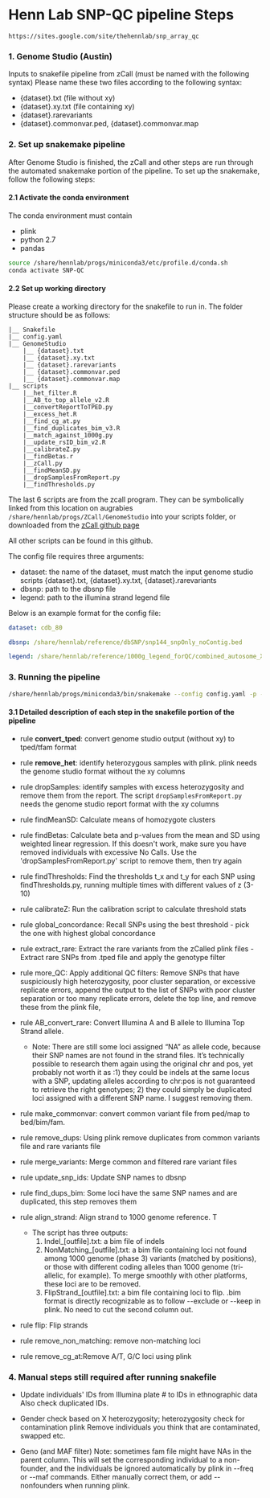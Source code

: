 # Henn Lab SNP-QC pipeline Steps

```https://sites.google.com/site/thehennlab/snp_array_qc```


### 1. Genome Studio (Austin)

Inputs to snakefile pipeline from zCall (must be named with the following syntax) Please name these two files according to the following syntax:
- {dataset}.txt (file without xy)
- {dataset}.xy.txt (file containing xy)
- {dataset}.rarevariants
- {dataset}.commonvar.ped, {dataset}.commonvar.map


### 2. Set up snakemake pipeline
After Genome Studio is finished, the zCall and other steps are run through the automated snakemake portion of the pipeline. To set up the snakemake, follow the following steps:

#### 2.1 Activate the conda environment

The conda environment must contain
- plink
- python 2.7
- pandas

```bash
source /share/hennlab/progs/miniconda3/etc/profile.d/conda.sh
conda activate SNP-QC
```

#### 2.2 Set up working directory

Please create a working directory for the snakefile to run in. The folder structure should be as follows:
```
|__ Snakefile
|__ config.yaml
|__ GenomeStudio
    |__ {dataset}.txt
    |__ {dataset}.xy.txt
    |__ {dataset}.rarevariants
    |__ {dataset}.commonvar.ped
    |__ {dataset}.commonvar.map
|__ scripts
    |__het_filter.R
    |__AB_to_top_allele_v2.R
    |__convertReportToTPED.py
    |__excess_het.R
    |__find_cg_at.py
    |__find_duplicates_bim_v3.R
    |__match_against_1000g.py
    |__update_rsID_bim_v2.R
    |__calibrateZ.py
    |__findBetas.r
    |__zCall.py
    |__findMeanSD.py
    |__dropSamplesFromReport.py
    |__findThresholds.py

```
The last 6 scripts are from the zcall program. They can be symbolically linked from this location on augrabies `/share/hennlab/progs/ZCall/GenomeStudio` into your scripts folder, or downloaded from the [zCall github page](https://github.com/jigold/zCall)

All other scripts can be found in this github.

The config file requires three arguments:
- dataset: the name of the dataset, must match the input genome studio scripts {dataset}.txt, {dataset}.xy.txt, {dataset}.rarevariants
- dbsnp: path to the dbsnp file
- legend: path to the illumina strand legend file

Below is an example format for the config file:

```yaml
dataset: cdb_80

dbsnp: /share/hennlab/reference/dbSNP/snp144_snpOnly_noContig.bed

legend: /share/hennlab/reference/1000g_legend_forQC/combined_autosome_X_XY_1000GP_Phase3_GRCh37_SNPonly.legend
```

### 3. Running the pipeline

```bash  
/share/hennlab/progs/miniconda3/bin/snakemake --config config.yaml -p -j 10
```

#### 3.1 Detailed description of each step in the snakefile portion of the pipeline

- rule **convert_tped**: convert genome studio output (without xy) to tped/tfam format

- rule **remove_het**: identify heterozygous samples with plink. plink needs the genome studio format without the xy columns
- rule dropSamples: identify samples with excess heterozygosity and remove them from the report. The script ```dropSamplesFromReport.py``` needs the genome studio report format with the xy columns
- rule findMeanSD: Calculate means of homozygote clusters
- rule findBetas: Calculate beta and p-values from the mean and SD using weighted linear regression. If this doesn't work, make sure you have removed individuals with excessive No Calls. Use the 'dropSamplesFromReport.py' script to remove them, then try again
- rule findThresholds: Find the thresholds t_x and t_y for each SNP using findThresholds.py, running multiple times with different values of z (3-10)
- rule calibrateZ: Run the calibration script to calculate threshold stats
- rule global_concordance: Recall SNPs using the best threshold - pick the one with highest global concordance
- rule extract_rare: Extract the rare variants from the zCalled plink files - Extract rare SNPs from .tped file and apply the genotype filter
- rule more_QC: Apply additional QC filters: Remove SNPs that have suspiciously high heterozygosity, poor cluster separation, or excessive replicate errors, append the output to the list of SNPs with poor cluster separation or too many replicate errors, delete the top line, and remove these from the plink file,
- rule AB_convert_rare: Convert Illumina A and B allele to Illumina Top Strand allele.
    - Note: There are still some loci assigned “NA” as allele code, because their SNP names are not found in the strand files. It’s technically possible to research them again using the original chr and pos, yet probably not worth it as :1) they could be indels at the same locus with a SNP, updating alleles according to chr:pos is not guaranteed to retrieve the right genotypes; 2) they could simply be duplicated loci assigned with a different SNP name. I suggest removing them.
- rule make_commonvar: convert common variant file from ped/map to bed/bim/fam.
- rule remove_dups: Using plink remove duplicates from common variants file and rare variants file
- rule merge_variants: Merge common and filtered rare variant files
- rule update_snp_ids: Update SNP names to dbsnp
- rule find_dups_bim: Some loci have the same SNP names and are duplicated, this step removes them
- rule align_strand: Align strand to 1000 genome reference. T
    - The script has three outputs:
        1) Indel_[outfile].txt: a bim file of indels
        2) NonMatching_[outfile].txt: a bim file containing loci not found among 1000 genome (phase 3) variants (matched by positions), or those with different coding alleles than 1000 genome (tri-allelic, for example). To merge smoothly with other platforms, these loci are to be removed.
        3) FlipStrand_[outfile].txt: a bim file containing loci to flip. .bim format is directly recognizable as to follow --exclude or --keep in plink. No need to cut the second column out.
- rule flip: Flip strands
- rule remove_non_matching: remove non-matching loci
- rule remove_cg_at:Remove A/T, G/C loci using plink


### 4. Manual steps still required after running snakefile


- Update individuals' IDs from Illumina plate # to IDs in ethnographic data
Also check duplicated IDs.

- Gender check based on X heterozygosity; heterozygosity check for contamination
plink
Remove individuals you think that are contaminated, swapped etc.

- Geno (and MAF filter)
Note: sometimes fam file might have NAs in the parent column. This will set the corresponding individual to a non-founder, and the individuals be ignored automatically by plink in --freq or --maf commands. Either manually correct them, or add --nonfounders when running plink.
